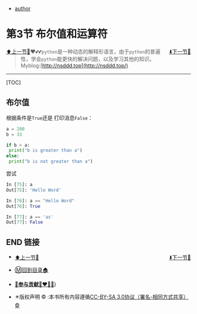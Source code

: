 + [author](http://nsddd.top)

# 第3节 布尔值和运算符

<div><a href = '2' style='float:left'>⬆️上一节🔗</a><a href = '4' style='float: right'>⬇️下一节🔗</a></div>

> ❤️💕💕`python`是一种动态的解释形语言，由于`python`的普遍性，学会`python`能更快的解决问题，以及学习其他的知识。Myblog:[http://nsddd.top](http://nsddd.top/)

---
[TOC]

## 布尔值

根据条件是`True`还是 打印消息`False`：

```python
a = 200
b = 33

if b > a:
 print("b is greater than a")
else:
 print("b is not greater than a")
```

尝试

```python
In [75]: a
Out[75]: 'Hello Word'

In [76]: a == "Hello Word"
Out[76]: True

In [77]: a == 'as'
Out[77]: False
```















## END 链接

<ul><li><div><a href = '2' style='float:left'>⬆️上一节🔗</a><a href = '4' style='float: right'>⬇️下一节🔗</a></div></li></ul>

+ [Ⓜ️回到目录🏠](../README.md)

+ [**🫵参与贡献💞❤️‍🔥💖**](https://nsddd.top/archives/contributors))

+ ✴️版权声明 &copy; :本书所有内容遵循[CC-BY-SA 3.0协议（署名-相同方式共享）&copy;](http://zh.wikipedia.org/wiki/Wikipedia:CC-by-sa-3.0协议文本) 

